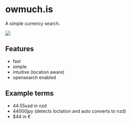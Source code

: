 # owmuch.is

A simple currency search.

![](http://f.cl.ly/items/0X1L0y470p2T423E2H3o/owmuch.is-example.png)

## Features

- fast
- simple
- intuitive (location aware)
- opensearch enabled

## Example terms

- 44.55usd in nzd
- 44000jpy (detects loctation and auto converts to nzd)
- $44 in €

